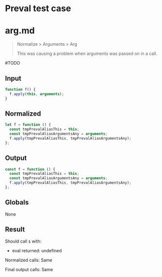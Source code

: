 # Preval test case

# arg.md

> Normalize > Arguments > Arg
>
> This was causing a problem when arguments was passed on in a call.

#TODO

## Input

`````js filename=intro
function f() {
  f.apply(this, arguments);
}
`````

## Normalized

`````js filename=intro
let f = function () {
  const tmpPrevalAliasThis = this;
  const tmpPrevalAliasArgumentsAny = arguments;
  f.apply(tmpPrevalAliasThis, tmpPrevalAliasArgumentsAny);
};
`````

## Output

`````js filename=intro
const f = function () {
  const tmpPrevalAliasThis = this;
  const tmpPrevalAliasArgumentsAny = arguments;
  f.apply(tmpPrevalAliasThis, tmpPrevalAliasArgumentsAny);
};
`````

## Globals

None

## Result

Should call `$` with:
 - eval returned: undefined

Normalized calls: Same

Final output calls: Same
